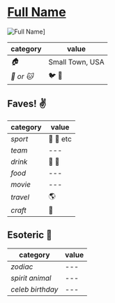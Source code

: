 # [Full Name](https://github.com/USERNAME)

![Full Name](URL-to-IMAGE)]

| category | value |
|-----------|-------|
| _:house:_ | Small Town, USA |
| _:dog: or :cat:_ | :bird: :snake: |

## Faves! :v:

| category | value |
|----------|--------|
| _sport_  | :football: :basketball: etc |
| _team_   | --- |
| _drink_  | :beer: :wine_glass: |
| _food_   | --- |
| _movie_  | --- |
| _travel_ | :earth_americas: |
| _craft_  | :art: |

## Esoteric :crystal_ball:

| category | value |
|----------|-------|
| _zodiac_ | --- |
| _spirit animal_ | --- |
| _celeb birthday_ | --- |
